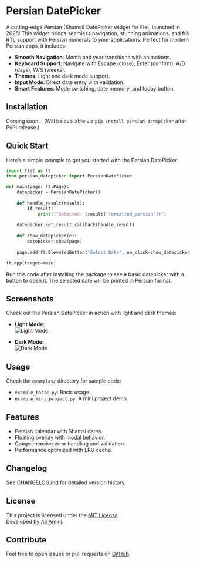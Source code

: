 # Persian DatePicker

A cutting-edge Persian (Shamsi) DatePicker widget for Flet, launched in 2025! This widget brings seamless navigation, stunning animations, and full RTL support with Persian numerals to your applications. Perfect for modern Persian apps, it includes:

- **Smooth Navigation**: Month and year transitions with animations.
- **Keyboard Support**: Navigate with Escape (close), Enter (confirm), A/D (days), W/S (weeks).
- **Themes**: Light and dark mode support.
- **Input Mode**: Direct date entry with validation.
- **Smart Features**: Mode switching, date memory, and today button.

## Installation
Coming soon... (Will be available via `pip install persian-datepicker` after PyPI release.)

## Quick Start
Here’s a simple example to get you started with the Persian DatePicker:

```python
import flet as ft
from persian_datepicker import PersianDatePicker

def main(page: ft.Page):
    datepicker = PersianDatePicker()
    
    def handle_result(result):
        if result:
            print(f"Selected: {result['formatted_persian']}")
    
    datepicker.set_result_callback(handle_result)
    
    def show_datepicker(e):
        datepicker.show(page)
    
    page.add(ft.ElevatedButton("Select Date", on_click=show_datepicker))

ft.app(target=main)
```
Run this code after installing the package to see a basic datepicker with a button to open it. The selected date will be printed in Persian format.

## Screenshots
Check out the Persian DatePicker in action with light and dark themes:

- **Light Mode:**  
  ![Light Mode](screenshots/light_mode_landscape.png)

- **Dark Mode:**  
  ![Dark Mode](screenshots/dark_mode_landscape.png)

## Usage
Check the `examples/` directory for sample code:
- `example_basic.py`: Basic usage.
- `example_mini_project.py`: A mini project demo.

## Features
- Persian calendar with Shamsi dates.
- Floating overlay with modal behavior.
- Comprehensive error handling and validation.
- Performance optimized with LRU cache.

## Changelog
See [CHANGELOG.md](CHANGELOG.md) for detailed version history.

## License
This project is licensed under the [MIT License](LICENSE).  
Developed by [Ali Amini](mailto:aliamini9728@gmail.com).

## Contribute
Feel free to open issues or pull requests on [GitHub](https://github.com/AliAmini2009/persian-datepicker).